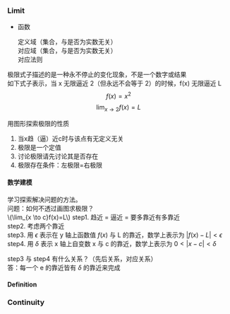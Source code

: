 ### Limit

- 函数

  定义域（集合，与是否为实数无关）  
  对应域（集合，与是否为实数无关）  
  对应法则

极限式子描述的是一种永不停止的变化现象，不是一个数字或结果  
如下式子表示，当 x 无限逼近 2（但永远不会等于 2）的时候，f(x) 无限逼近 L
$$f(x) = x^2$$
$$\lim_{x \to 2}f(x)=L$$

用图形探索极限的性质
1. 当x趋（逼）近c时与该点有无定义无关
2. 极限是一个定值
3. 讨论极限请先讨论其是否存在
4. 极限存在条件：左极限=右极限

#### 数学建模

学习探索解决问题的方法。  
问题：如何不透过画图求极限？  
\\(\lim_{x \to c}f(x)=L\\)
step1. 趋近 = 逼近 = 要多靠近有多靠近  
step2. 考虑两个靠近  
step3. 用 $\epsilon$ 表示在 y 轴上函数值 $f(x)$ 与 L 的靠近，数学上表示为 $|f(x) - L| < \epsilon$  
step4. 用 $\delta$ 表示 x 轴上自变数 x 与 c 的靠近，数学上表示为 $0 < |x - c| < \delta$  

step3 与 step4 有什么关系？（先后关系，对应关系）  
答：每一个 e 的靠近皆有 $\delta$ 的靠近来完成  


#### Definition

### Continuity

